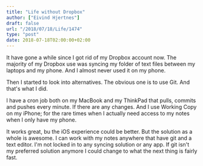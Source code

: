 ```yaml
---
title: "Life without Dropbox"
author: ["Eivind Hjertnes"]
draft: false
url: "/2018/07/18/Life/1474"
type: "post"
date: 2018-07-18T02:00:00+02:00
---
```


It have gone a while since I got rid of my Dropbox account now. The
majority of my Dropbox use was syncing my folder of text files between
my laptops and my phone. And I almost never used it on my phone.

Then I started to look into alternatives. The obvious one is to use Git.
And that's what I did.

I have a cron job both on my MacBook and my ThinkPad that pulls, commits
and pushes every minute. If there are any changes. And I use Working
Copy on my iPhone; for the rare times when I actually need access to my
notes when I only have my phone.

It works great, bu the iOS experience could be better. But the solution
as a whole is awesome. I can work with my notes anywhere that have git
and a text editor. I'm not locked in to any syncing solution or any app.
If git isn't my preferred solution anymore I could change to what the
next thing is fairly fast.
